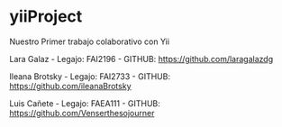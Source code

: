 # yiiProject 

Nuestro  Primer trabajo colaborativo con Yii

Lara Galaz - 
Legajo: FAI2196 - 
GITHUB: https://github.com/laragalazdg

Ileana Brotsky - 
Legajo: FAI2733 - 
GITHUB: https://github.com/ileanaBrotsky

Luis Cañete - 
Legajo: FAEA111 - 
GITHUB: https://github.com/Venserthesojourner